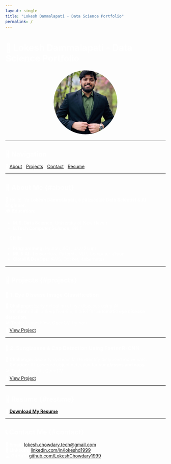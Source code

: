 ```yaml
---
layout: single
title: "Lokesh Dammalapati - Data Science Portfolio"
permalink: /
---
```


<style>
  /* Background and profile styling */
  body {
    background: url('/assets/background.jpg') no-repeat center center fixed;
    background-size: cover;
    color: white;
  }
  .profile-pic {
    width: 200px;
    height: 200px;
    border-radius: 50%;
    display: block;
    margin: 20px auto;
  }
  .nav-link {
    font-size: 18px;
    font-weight: bold;
    padding: 10px;
    color: white;
  }
</style>

# 🚀 Lokesh Dammalapati - Data Science Portfolio  

<img src="/assets/profile.jpg" alt="Lokesh Dammalapati" class="profile-pic">

---

## **🔹 Navigation**  
🔹 [About](#about) | [Projects](#projects) | [Contact](#contact) | [Resume](#resume)  

---

## **📌 About Me** {#about}
👋 Hello! I'm **Lokesh Dammalapati**, a passionate **Data Scientist & AI Engineer**.  
🎓 **Education:**  
- **M.S. Data Science**, University of New Haven  
- **B.Tech Computer Science**, GNIT  

💡 **Skills**:  
- **Programming:** Python, SQL, JavaScript  
- **ML & AI:** TensorFlow, PyTorch, NLP, Computer Vision  
- **Cloud & DevOps:** AWS, Docker, Kubernetes  

---

## **📂 Projects** {#projects}

### **📌 1. Eye Disease Image Classification**
🔹 **Challenge:** Early detection of eye diseases using AI.  
💡 **Solution:** Built a deep learning model for **automatic eye disease detection**.  
🛠 **Tools:** TensorFlow, OpenCV, Python  
🔗 [View Project](https://github.com/LokeshChowdary1999/Eye-Disease-Image-Classification)  

---

### **📌 2. Sunglasses & Cap Detection Using Faster R-CNN**
🔹 **Challenge:** Security systems fail to identify disguised individuals.  
💡 **Solution:** AI-powered object detection for **sunglasses and caps**.  
🛠 **Tools:** PyTorch, OpenCV  
🔗 [View Project](https://github.com/LokeshChowdary1999/Sunglasses-Cap-Detection)  

---

## **📜 Resume** {#resume}
📄 **[Download My Resume](https://github.com/LokeshChowdary1999/Lokesh_Resume_DataScience)**  

---

## **📞 Contact Me** {#contact}
📧 **Email:** [lokesh.chowdary.tech@gmail.com](mailto:lokesh.chowdary.tech@gmail.com)  
🔗 **LinkedIn:** [linkedin.com/in/lokeshd1999](https://linkedin.com/in/lokeshd1999)  
💻 **GitHub:** [github.com/LokeshChowdary1999](https://github.com/LokeshChowdary1999)  